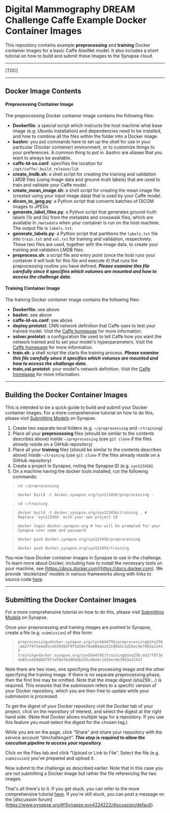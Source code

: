 Digital Mammography DREAM Challenge Caffe Example Docker Container Images
===================
This repository contains example **preprocessing** and **training** Docker container images for a basic Caffe AlexNet model. It also includes a short tutorial on how to build and submit these images to the Synapse cloud.


----------
[TOC]


----------


## Docker Image Contents ##
#### Preprocessing Container Image
The preprocessing Docker container image contains the following files:

 - **Dockerfile**: a special script which instructs the host machine what base image (e.g. Ubuntu installation) and dependencies need to be installed, and how to combine all the files within the folder into a Docker image.
 - **bashrc**: you put commands here to set up the shell for use in your particular (Docker container) environment, or to customize things to your preferences. A common thing to put in .bashrc are aliases that you want to always be available.
 - **caffe-ld-so.conf**: specifies the location for `/opt/caffe/.build_release/lib`
 - **create_lmdb.sh**: a shell script for creating the training and validation LMDB files (using image data and ground-truth labels) that are used to train and validate your Caffe model.
 - **create_mean_image.sh**: a shell script for creating the mean image file (created using your input image data) that is used by your Caffe model.
 - **dicom_to_jpeg.py**: a Python script that converts batches of DICOM images to JPEGs
 - **generate_label_files.py**: a Python script that generates ground-truth labels (1s and 0s) from the metadata and crosswalk files, which are available in `/metadata` when your container is run on the host machine. The output file is `labels.txt`.
 - **generate_labels.py**: a Python script that partitions the `labels.txt` file into `train.txt` and `val.txt` for training and validation, respectively. These two files are used, together with the image data, to create your training and validation LMDB files.
 - **preprocess.sh**: a script file and entry point (once the host runs your container it will look for this file and execute it) that runs the preprocessing routine you have defined. ***Please examine this file carefully since it specifies which volumes are mounted and how to access the challenge data.***

#### Training Container Image
The training Docker container image contains the following files:

 - **Dockerfile**: see above
 - **bashrc**: see above
 - **caffe-ld-so.conf**: see above
 - **deploy.prototxt**: CNN network definition that Caffe uses to test your trained model. Visit the [Caffe homepage](http://caffe.berkeleyvision.org/) for more information.
 - **solver.prototxt**: a configuration file used to tell Caffe how you want the network trained and to set your model's hyperparameters. Visit the [Caffe homepage](http://caffe.berkeleyvision.org/) for more information.
 - **train.sh**: a shell script the starts the training process. ***Please examine this file carefully since it specifies which volumes are mounted and how to access the challenge data.***
 - **train_val.prototxt**: your model's network definition. Visit the [Caffe homepage](http://caffe.berkeleyvision.org/) for more information.

----------

Building the Docker Container Images
-------------

This is intended to be a quick guide to build and submit your Docker container images. For a more comprehensive tutorial on how to do this, please visit [Submitting Models](https://www.synapse.org/#!Synapse:syn4224222/wiki/401759) on Synapse.

 1. Create two separate local folders (e.g. `~/preprocessing` and `~/training`)
 2. Place all your **preprocessing** files (should be similar to the contents describes above) inside `~/preprocessing` (use `git clone` if the files already reside on a GitHub repository)
 3. Place all your **training** files (should be similar to the contents describes above) inside `~/training` (use `git clone` if the files already reside on a GitHub repository)
 4. Create a project in Synapse, noting the Synapse ID (e.g. `syn123456`).
 5. On a machine having the docker tools installed, run the following commands:

> `cd ~/preprocessing`

> `docker build -t docker.synapse.org/syn123456/preprocessing .`

> `cd ~/training`

> `docker build -t docker.synapse.org/syn123456/training . # Replace ‘syn123456' with your own project Id`

> `docker login docker.synapse.org # You will be prompted for your Synapse user name and password`

> `docker push docker.synapse.org/syn123456/preprocessing`

> `docker push docker.synapse.org/syn123456/training`

You now have Docker container images in Synapse to use in the challenge. To learn more about Docker, including how to install the necessary tools on your machine, see [https://docs.docker.com](https://docs.docker.com). We provide 'dockerized' models in various frameworks along with links to source code [here](https://www.synapse.org/#!Synapse:syn4224222/docker/).

----------

Submitting the Docker Container Images
-------------

For a more comprehensive tutorial on how to do this, please visit [Submitting Models](https://www.synapse.org/#!Synapse:syn4224222/wiki/401759) on Synapse.

Once your preprocessing and training images are pushed to Synapse, create a file (e.g. `submission`) of this form:

> `preprocessing=docker.synapse.org/syn5644795/preprocessing@sha256:da27f973e4a85ceb59d8d79f3a50ef6a804ab2d3c00a5c1d26ec9e7893a2241f`
> `training=docker.synapse.org/syn5644795/training@sha256:da27f973e4a85ceb59d8d79f3a50ef6a804ab2d3c00a5c1d26ec9e7893a2241f`

Note there are two rows, one specifying the processing image and the other specifying the training image. If there is no separate preprocessing phase, then the first line may be omitted. Note that the image digest (sha256:...) is required. This ensures that the submission refers to a specific version of your Docker repository, which you are then free to update while your submission is processed.

To get the digest of your Docker repository visit the Docker tab of your project, click on the repository of interest, and select the digest at the right hand side. (Note that Docker allows multiple tags for a repository. If you use this feature you must select the digest for the chosen tag.)

While you are on the page, click “Share” and share your repository with the service account “dmchallengeit”. ***This step is required to allow the execution pipeline to access your repository***.

Click on the Files tab and click “Upload or Link to File”. Select the file (e.g. `submission`) you’ve prepared and upload it.

Now submit to the challenge as described earlier. Note that in this case you are not submitting a Docker image but rather the file referencing the two images.

That's all there's to it. If you get stuck, you can refer to the more comprehensive tutorial [here](https://www.synapse.org/#!Synapse:syn4224222/wiki/401759). If you're still stuck, you can post a message on the [discussion forum] (https://www.synapse.org/#!Synapse:syn4224222/discussion/default).
